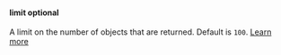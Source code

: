 #### limit <def-type>optional</def-type>
A limit on the number of objects that are returned. Default is `100`. [Learn more](/api/query/limit.html)